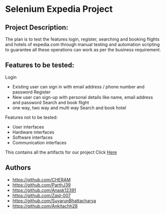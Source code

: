 # Selenium Expedia Project

## **Project Description:**
The plan is to test the features login, register, searching and booking flights and hotels of expedia.com through manual testing and automation scripting to guarantee all these operations can work as per the business requirement.


## **Features to be tested:**
 Login 
 - Existing user can sign in with email address / phone number and password
Register 
  - New user can sign-up with personal details like name, email address and password
 Search and book flight 
  - one way, two way and multi way 
Search and book hotel  

Features not to be tested:
  - User interfaces 
  - Hardware interfaces 
  - Software interfaces 
  - Communication interfaces 

This contains all the artifacts for our project Click [Here](https://github.com/ParthJ39/SeleniumExpediaProject/tree/master/Test-Artifacts)

## **Authors**
- https://github.com/CHERAM
- https://github.com/ParthJ39
- https://github.com/Anask12391
- https://github.com/Zaid-007
- https://github.com/SuvarunBhattacharya
- https://github.com/Ankitachh28
